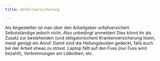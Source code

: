 ```yaml
---
title: Unfallversicherung

---
```

Als Angestellter ist man über den Arbeitgeber unfallversichert. Selbstständige jedoch nicht. Also unbedingt anmelden! Dies könnt ihr als Zusatz zur bestehenden (und obligatorischen) Krankenversicherung lösen, meist genügt ein Anruf. Damit sind die Heilungskosten gedeckt, falls euch bei der Arbeit etwas zu stösst. Laptop fällt auf den Fuss (nur Fuss wird bezahlt), Verbrennungen am Lötkolben, etc.
